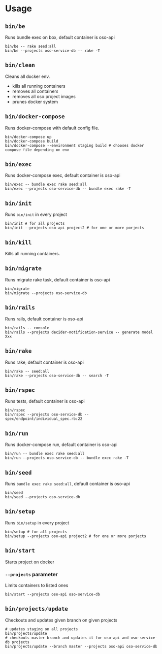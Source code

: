 # Usage
## `bin/be`

Runs bundle exec on box, default container is oso-api

```
bin/be -- rake seed:all
bin/be --projects oso-service-db -- rake -T
```

## `bin/clean`

Cleans all docker env.
- kills all running containers
- removes all containers
- removes all oso project images
- prunes docker system

## `bin/docker-compose`

Runs docker-compose with default config file.

```
bin/docker-compose up
bin/docker-compose build
bin/docker-compose --environment staging build # chooses docker compose file depending on env
```

## `bin/exec`

Runs docker-compose exec, default container is oso-api

```
bin/exec -- bundle exec rake seed:all
bin/exec --projects oso-service-db -- bundle exec rake -T
```

## `bin/init`

Runs `bin/init` in every project

```
bin/init # for all projects
bin/init --projects oso-api project2 # for one or more porjects
```

## `bin/kill`

Kills all running containers.

## `bin/migrate`

Runs migrate rake task, default container is oso-api

```
bin/migrate
bin/migrate --projects oso-service-db
```

## `bin/rails`

Runs rails, default container is oso-api

```
bin/rails -- console
bin/rails --projects decider-notification-service -- generate model Xxx
```

## `bin/rake`

Runs rake, default container is oso-api

```
bin/rake -- seed:all
bin/rake --projects oso-service-db -- search -T
```

## `bin/rspec`

Runs tests, default container is oso-api

```
bin/rspec
bin/rspec --projects oso-service-db -- spec/endpoint/individual_spec.rb:22
```

## `bin/run`

Runs docker-compose run, default container is oso-api

```
bin/run -- bundle exec rake seed:all
bin/run --projects oso-service-db -- bundle exec rake -T
```

## `bin/seed`

Runs `bundle exec rake seed:all`, default container is oso-api

```
bin/seed
bin/seed --projects oso-service-db
```

## `bin/setup`

Runs `bin/setup` in every project

```
bin/setup # for all projects
bin/setup --projects oso-api project2 # for one or more porjects
```

## `bin/start`

Starts project on docker

### `--projects` parameter

Limits containers to listed ones

```
bin/start --projects oso-api oso-service-db
```

## `bin/projects/update`

Checkouts and updates given branch on given projects

```
# updates staging on all projects
bin/projects/update
# checkouts master branch and updates it for oso-api and oso-service-db projects
bin/projects/update --branch master --projects oso-api oso-service-db
```